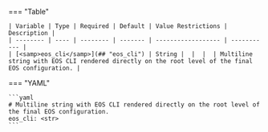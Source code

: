 <!--
  ~ Copyright (c) 2024 Arista Networks, Inc.
  ~ Use of this source code is governed by the Apache License 2.0
  ~ that can be found in the LICENSE file.
  -->
=== "Table"

    | Variable | Type | Required | Default | Value Restrictions | Description |
    | -------- | ---- | -------- | ------- | ------------------ | ----------- |
    | [<samp>eos_cli</samp>](## "eos_cli") | String |  |  |  | Multiline string with EOS CLI rendered directly on the root level of the final EOS configuration. |

=== "YAML"

    ```yaml
    # Multiline string with EOS CLI rendered directly on the root level of the final EOS configuration.
    eos_cli: <str>
    ```
